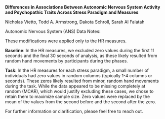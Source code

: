 

**Differences in Associations Between Autonomic Nervous System Activity and Psychopathic Traits Across Stress Paradigm and Measures**

Nicholas Vietto, Todd A. Armstrong, Dakota Schroll, Sarah Al Falatah

Autonomic Nervous System (ANS) Data Notes:

These modifications were applied only to the HR measures.

**Baseline**: In the HR measures, we excluded zero values during the first 11 seconds and the final 30 seconds of analysis, as these likely resulted from random hand movements by participants during the phases.

**Task**: In the HR measures for each stress paradigm, a small number of individuals had zero values in random columns (typically 1-4 columns or seconds). These zeros likely resulted from minor, random hand movements during the task. While the data appeared to be missing completely at random (MCAR), which would justify excluding these cases, we chose to retain them to maximize sample size. Zero values were replaced by the mean of the values from the second before and the second after the zero.

For further information or clarification, please feel free to reach out.